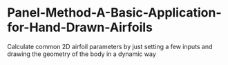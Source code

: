 # Panel-Method-A-Basic-Application-for-Hand-Drawn-Airfoils
Calculate common 2D airfoil parameters by just setting a few inputs and drawing the geometry of the body in a dynamic way
